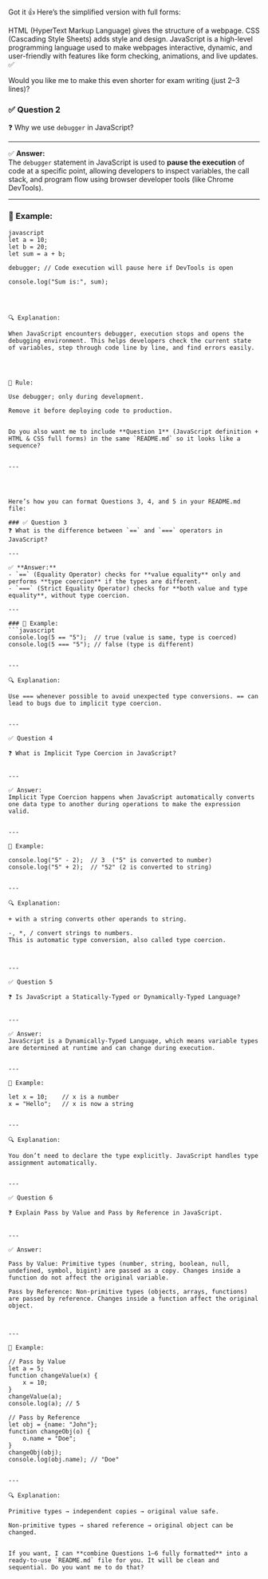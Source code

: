 Got it 👍 Here’s the simplified version with full forms:

HTML (HyperText Markup Language) gives the structure of a webpage.
CSS (Cascading Style Sheets) adds style and design.
JavaScript is a high-level programming language used to make webpages interactive, dynamic, and user-friendly with features like form checking, animations, and live updates. ✅

Would you like me to make this even shorter for exam writing (just 2–3 lines)?





### ✅ Question 2
❓ Why we use `debugger` in JavaScript?

---

✅ **Answer:**  
The `debugger` statement in JavaScript is used to **pause the execution** of code at a specific point, allowing developers to inspect variables, the call stack, and program flow using browser developer tools (like Chrome DevTools).

---

### 🔹 Example:
```
javascript
let a = 10;
let b = 20;
let sum = a + b;

debugger; // Code execution will pause here if DevTools is open

console.log("Sum is:", sum);




🔍 Explanation:

When JavaScript encounters debugger, execution stops and opens the debugging environment. This helps developers check the current state of variables, step through code line by line, and find errors easily.




📘 Rule:

Use debugger; only during development.

Remove it before deploying code to production.


Do you also want me to include **Question 1** (JavaScript definition + HTML & CSS full forms) in the same `README.md` so it looks like a sequence?


---




Here’s how you can format Questions 3, 4, and 5 in your README.md file:

### ✅ Question 3
❓ What is the difference between `==` and `===` operators in JavaScript?

---

✅ **Answer:**  
- `==` (Equality Operator) checks for **value equality** only and performs **type coercion** if the types are different.  
- `===` (Strict Equality Operator) checks for **both value and type equality**, without type coercion.

---

### 🔹 Example:
```javascript
console.log(5 == "5");  // true (value is same, type is coerced)
console.log(5 === "5"); // false (type is different)


---

🔍 Explanation:

Use === whenever possible to avoid unexpected type conversions. == can lead to bugs due to implicit type coercion.


---

✅ Question 4

❓ What is Implicit Type Coercion in JavaScript?


---

✅ Answer:
Implicit Type Coercion happens when JavaScript automatically converts one data type to another during operations to make the expression valid.


---

🔹 Example:

console.log("5" - 2);  // 3  ("5" is converted to number)
console.log("5" + 2);  // "52" (2 is converted to string)


---

🔍 Explanation:

+ with a string converts other operands to string.

-, *, / convert strings to numbers.
This is automatic type conversion, also called type coercion.



---

✅ Question 5

❓ Is JavaScript a Statically-Typed or Dynamically-Typed Language?


---

✅ Answer:
JavaScript is a Dynamically-Typed Language, which means variable types are determined at runtime and can change during execution.


---

🔹 Example:

let x = 10;    // x is a number
x = "Hello";   // x is now a string


---

🔍 Explanation:

You don’t need to declare the type explicitly. JavaScript handles type assignment automatically.


---

✅ Question 6

❓ Explain Pass by Value and Pass by Reference in JavaScript.


---

✅ Answer:

Pass by Value: Primitive types (number, string, boolean, null, undefined, symbol, bigint) are passed as a copy. Changes inside a function do not affect the original variable.

Pass by Reference: Non-primitive types (objects, arrays, functions) are passed by reference. Changes inside a function affect the original object.



---

🔹 Example:

// Pass by Value
let a = 5;
function changeValue(x) {
    x = 10;
}
changeValue(a);
console.log(a); // 5

// Pass by Reference
let obj = {name: "John"};
function changeObj(o) {
    o.name = "Doe";
}
changeObj(obj);
console.log(obj.name); // "Doe"


---

🔍 Explanation:

Primitive types → independent copies → original value safe.

Non-primitive types → shared reference → original object can be changed.


If you want, I can **combine Questions 1–6 fully formatted** into a ready-to-use `README.md` file for you. It will be clean and sequential. Do you want me to do that?


